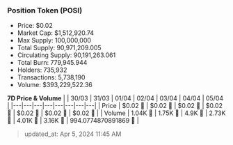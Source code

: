 
  ### Position Token (POSI)
  - Price: $0.02
  - Market Cap: $1,512,920.74
  - Max Supply: 100,000,000
  - Total Supply: 90,971,209.005
  - Circulating Supply: 90,191,263.061
  - Total Burn: 779,945.944
  - Holders: 735,932
  - Transactions: 5,738,190
  - Volume: $393,229,522.36

  **7D Price & Volume**
  | | 30&#x2F;03 | 31&#x2F;03 | 01&#x2F;04 | 02&#x2F;04 | 03&#x2F;04 | 04&#x2F;04 | 05&#x2F;04 |
  |---|---|---|---|---|---|---|---|
  | Price | $0.02 🔻 | $0.02 🚀 | $0.02 🚀 | $0.02 🔻 | $0.02 🔻 | $0.02 🚀 | $0.02 🔻 |
  | Volume | 1.04K 🔻 | 1.75K 🚀 | 4.9K 🚀 | 2.73K 🔻 | 4.01K 🚀 | 3.16K 🔻 | 994.0774870891869 🔻 |

  > updated_at: Apr 5, 2024 11:45 AM
